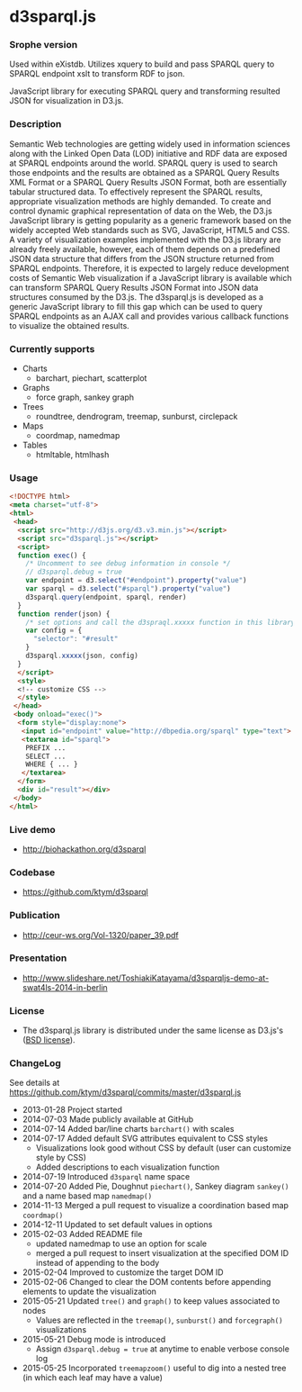 d3sparql.js
===========
### Srophe version
Used within eXistdb. Utilizes xquery to build and pass SPARQL query to SPARQL endpoint xslt to transform RDF to json.  


JavaScript library for executing SPARQL query and transforming resulted JSON for visualization in D3.js.

### Description

Semantic Web technologies are getting widely used in information sciences along with the Linked Open Data (LOD) initiative and RDF data are exposed at SPARQL endpoints around the world. SPARQL query is used to search those endpoints and the results are obtained as a SPARQL Query Results XML Format or a SPARQL Query Results JSON Format, both are essentially tabular structured data. To effectively represent the SPARQL results, appropriate visualization methods are highly demanded. To create and control dynamic graphical representation of data on the Web, the D3.js JavaScript library is getting popularity as a generic framework based on the widely accepted Web standards such as SVG, JavaScript, HTML5 and CSS. A variety of visualization examples implemented with the D3.js library are already freely available, however, each of them depends on a predefined JSON data structure that differs from the JSON structure returned from SPARQL endpoints. Therefore, it is expected to largely reduce development costs of Semantic Web visualization if a JavaScript library is available which can transform SPARQL Query Results JSON Format into JSON data structures consumed by the D3.js. The d3sparql.js is developed as a generic JavaScript library to fill this gap which can be used to query SPARQL endpoints as an AJAX call and provides various callback functions to visualize the obtained results.

### Currently supports

* Charts
  * barchart, piechart, scatterplot
* Graphs
  * force graph, sankey graph
* Trees
  * roundtree, dendrogram, treemap, sunburst, circlepack
* Maps
  * coordmap, namedmap
* Tables
  * htmltable, htmlhash

### Usage

```html
<!DOCTYPE html>
<meta charset="utf-8">
<html>
 <head>
  <script src="http://d3js.org/d3.v3.min.js"></script>
  <script src="d3sparql.js"></script>
  <script>
  function exec() {
    /* Uncomment to see debug information in console */
    // d3sparql.debug = true
    var endpoint = d3.select("#endpoint").property("value")
    var sparql = d3.select("#sparql").property("value")
    d3sparql.query(endpoint, sparql, render)
  }
  function render(json) {
    /* set options and call the d3spraql.xxxxx function in this library ... */
    var config = {
	  "selector": "#result"
	}
    d3sparql.xxxxx(json, config)
  }
  </script>
  <style>
  <!-- customize CSS -->
  </style>
 </head>
 <body onload="exec()">
  <form style="display:none">
   <input id="endpoint" value="http://dbpedia.org/sparql" type="text">
   <textarea id="sparql">
    PREFIX ...
    SELECT ...
    WHERE { ... }
   </textarea>
  </form>
  <div id="result"></div>
 </body>
</html>
```

### Live demo

* http://biohackathon.org/d3sparql

### Codebase

* https://github.com/ktym/d3sparql

### Publication

* http://ceur-ws.org/Vol-1320/paper_39.pdf

### Presentation

* http://www.slideshare.net/ToshiakiKatayama/d3sparqljs-demo-at-swat4ls-2014-in-berlin

### License

* The d3sparql.js library is distributed under the same license as D3.js's ([BSD license](http://opensource.org/licenses/BSD-3-Clause)).

### ChangeLog

See details at https://github.com/ktym/d3sparql/commits/master/d3sparql.js

* 2013-01-28 Project started
* 2014-07-03 Made publicly available at GitHub
* 2014-07-14 Added bar/line charts ```barchart()``` with scales
* 2014-07-17 Added default SVG attributes equivalent to CSS styles
  * Visualizations look good without CSS by default (user can customize style by CSS)
  * Added descriptions to each visualization function
* 2014-07-19 Introduced ```d3sparql``` name space
* 2014-07-20 Added Pie, Doughnut ```piechart()```, Sankey diagram ```sankey()``` and a name based map ```namedmap()```
* 2014-11-13 Merged a pull request to visualize a coordination based map ```coordmap()```
* 2014-12-11 Updated to set default values in options
* 2015-02-03 Added README file
  * updated namedmap to use an option for scale
  * merged a pull request to insert visualization at the specified DOM ID instead of appending to the body
* 2015-02-04 Improved to customize the target DOM ID
* 2015-02-06 Changed to clear the DOM contents before appending elements to update the visualization
* 2015-05-21 Updated ```tree()``` and ```graph()``` to keep values associated to nodes
  * Values are reflected in the ```treemap()```, ```sunburst()``` and ```forcegraph()``` visualizations
* 2015-05-21 Debug mode is introduced
  * Assign ```d3sparql.debug = true``` at anytime to enable verbose console log
* 2015-05-25 Incorporated ```treemapzoom()``` useful to dig into a nested tree (in which each leaf may have a value)


